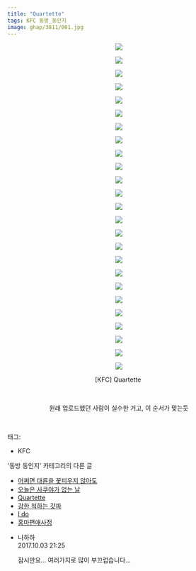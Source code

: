 ```yaml
---
title: "Quartette"
tags: KFC 동방_동인지
image: ghap/3811/001.jpg
---
```

<div class="article">
<p style="text-align: center; clear: none; float: none;"><img src="{{ site.nasurl }}/ghap/3811/001.jpg"/></p>
<p style="text-align: center; clear: none; float: none;"><img src="{{ site.nasurl }}/ghap/3811/002.jpg"/></p>
<p style="text-align: center; clear: none; float: none;"><img src="{{ site.nasurl }}/ghap/3811/003.jpg"/></p>
<p style="text-align: center; clear: none; float: none;"><img src="{{ site.nasurl }}/ghap/3811/004.jpg"/></p>
<p style="text-align: center; clear: none; float: none;"><img src="{{ site.nasurl }}/ghap/3811/005.jpg"/></p>
<p style="text-align: center; clear: none; float: none;"><img src="{{ site.nasurl }}/ghap/3811/006.jpg"/></p>
<p style="text-align: center; clear: none; float: none;"><img src="{{ site.nasurl }}/ghap/3811/007.jpg"/></p>
<p style="text-align: center; clear: none; float: none;"><img src="{{ site.nasurl }}/ghap/3811/008.jpg"/></p>
<p style="text-align: center; clear: none; float: none;"><img src="{{ site.nasurl }}/ghap/3811/009.jpg"/></p>
<p style="text-align: center; clear: none; float: none;"><img src="{{ site.nasurl }}/ghap/3811/010.jpg"/></p>
<p style="text-align: center; clear: none; float: none;"><img src="{{ site.nasurl }}/ghap/3811/011.jpg"/></p>
<p style="text-align: center; clear: none; float: none;"><img src="{{ site.nasurl }}/ghap/3811/012.jpg"/></p>
<p style="text-align: center; clear: none; float: none;"><img src="{{ site.nasurl }}/ghap/3811/013.jpg"/></p>
<p style="text-align: center; clear: none; float: none;"><img src="{{ site.nasurl }}/ghap/3811/014.jpg"/></p>
<p style="text-align: center; clear: none; float: none;"><img src="{{ site.nasurl }}/ghap/3811/015.jpg"/></p>
<p style="text-align: center; clear: none; float: none;"><img src="{{ site.nasurl }}/ghap/3811/016.jpg"/></p>
<p style="text-align: center; clear: none; float: none;"><img src="{{ site.nasurl }}/ghap/3811/017.jpg"/></p>
<p style="text-align: center; clear: none; float: none;"><img src="{{ site.nasurl }}/ghap/3811/018.jpg"/></p>
<p style="text-align: center; clear: none; float: none;"><img src="{{ site.nasurl }}/ghap/3811/019.jpg"/></p>
<p style="text-align: center; clear: none; float: none;"><img src="{{ site.nasurl }}/ghap/3811/020.jpg"/></p>
<p style="text-align: center; clear: none; float: none;"><img src="{{ site.nasurl }}/ghap/3811/021.jpg"/></p>
<p style="text-align: center; clear: none; float: none;"><img src="{{ site.nasurl }}/ghap/3811/022.jpg"/></p>
<p style="text-align: center; clear: none; float: none;"><img src="{{ site.nasurl }}/ghap/3811/023.jpg"/></p>
<p style="text-align: center; clear: none; float: none;"><img src="{{ site.nasurl }}/ghap/3811/024.jpg"/></p>
<p style="text-align: center; clear: none; float: none;"><img src="{{ site.nasurl }}/ghap/3811/025.jpg"/></p>
<p style="text-align: center; clear: none; float: none;">[KFC] Quartette </p>
<p style="text-align: center; clear: none; float: none;"><br/></p>
<p style="text-align: center; clear: none; float: none;">원래 업로드했던 사람이 실수한 거고, 이 순서가 맞는듯</p>
<p><br/></p>
</div><div class="tagTrail">
<p>태그: </p>
<ul>
<li>KFC</li>
</ul>
</div><div class="another">
<p>'동방 동인지' 카테고리의 다른 글</p>
<ul>
<li><a href="/2017-10-04-ghap_3817">어쩌면 대륜을 꽃피우지 않아도</a></li>
<li><a href="/2017-10-02-ghap_3812">오늘은 사쿠야가 없는 날</a></li>
<li><a href="/2017-10-02-ghap_3811">Quartette</a></li>
<li><a href="/2017-10-02-ghap_3809">강한 척하는 갓파</a></li>
<li><a href="/2017-10-02-ghap_3808">I do</a></li>
<li><a href="/2017-10-02-ghap_3805">홍마편애사정</a></li>
</ul>
</div><div class="cb_module cb_fluid">
<div class="cb_wrt cb_profile">
<div class="comment">
<ul>
<li class="cb_thumb_off" id="comment15096338">
<div class="cb_comment_area">
<div class="cb_info_area">
<div class="cb_section">
<span class="cb_nick_name">나하하</span>
</div>
<div class="cb_section">
<span class="cb_date">2017.10.03 21:25 </span>
</div>
</div>
<div class="cb_dsc_comment">
<p class="cb_dsc">
											잠시만요… 여러가지로 많이 부끄럽습니다…
										</p>
</div>
</div></li>
</ul>
</div>
</div><!-- commentList close -->
</div>